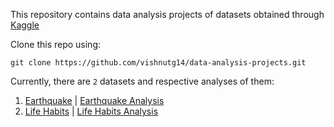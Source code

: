 This repository contains data analysis projects of datasets obtained through [Kaggle](https://www.kaggle.com/)

Clone this repo using:
```
git clone https://github.com/vishnutg14/data-analysis-projects.git
```
Currently, there are `2` datasets and respective analyses of them:
1. [Earthquake](kaggle_datasets/01_earthquake/01_earthquake_data_tsunami.csv) | [Earthquake Analysis](kaggle_solutions/01_earthquake_analysis/earthquake.ipynb)
2. [Life Habits](kaggle_datasets/02_life_habits/Final_data.csv) | [Life Habits Analysis](kaggle_solutions/02_lifehabits_analysis/lifehabits.ipynb)
